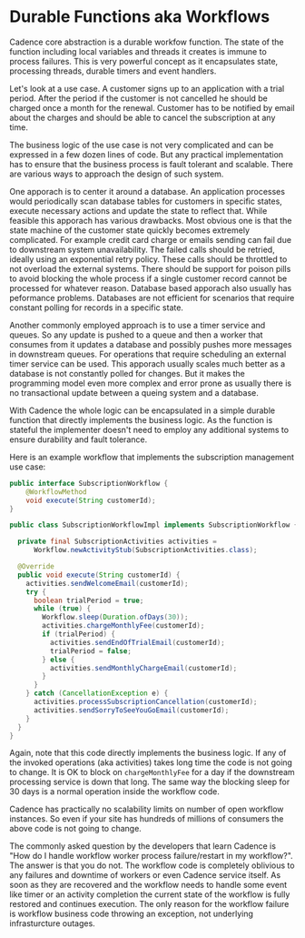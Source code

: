 # Durable Functions aka Workflows

Cadence core abstraction is a durable workfow function. The state of the function including local variables and threads it creates is immune to process failures.
This is very powerful concept as it encapsulates state, processing threads, durable timers and event handlers.

Let's look at a use case. A customer signs up to an application with a trial period. After the period if the customer is not cancelled he should be charged once a month for the renewal. Customer has to be notified by email about the charges and should be able to cancel the subscription at any time.

The business logic of the use case is not very complicated and can be expressed in a few dozen lines of code. But any practical implementation has to ensure that the business process is fault tolerant and scalable. There are various ways to approach the design of such system.

One apporach is to center it around a database. An application processes would periodically scan database tables for customers in specific states, execute necessary actions and update the state to reflect that. While feasible this apporach has various drawbacks. Most obvious one is that the state machine of the customer state quickly becomes extremely complicated. For example credit card charge or emails sending can fail due to downstream system unavailability. The failed calls should be retried, ideally using an exponential retry policy. These calls should be throttled to not overload the external systems. There should be support for poison pills to avoid blocking the whole process if a single customer record cannot be processed for whatever reason. Database based apporach also usually has peformance problems. Databases are not efficient for scenarios that require constant polling for records in a specific state.

Another commonly employed approach is to use a timer service and queues. So any update is pushed to a queue and then a worker that consumes from it updates a database and possibly pushes more messages in downstream queues. For operations that require scheduling an external timer service can be used. This apporach usually scales much better as a database is not constantly polled for changes. But it makes the programming model even more complex and error prone as usually there is no transactional update between a queing system and a database.

With Cadence the whole logic can be encapsulated in a simple durable function that directly implements the business logic. As the function is stateful the implementer doesn't need to employ any additional systems to ensure durability and fault tolerance.

Here is an example workflow that implements the subscription management use case:

```java
public interface SubscriptionWorkflow {
    @WorkflowMethod
    void execute(String customerId);
}

public class SubscriptionWorkflowImpl implements SubscriptionWorkflow {

  private final SubscriptionActivities activities =
      Workflow.newActivityStub(SubscriptionActivities.class);

  @Override
  public void execute(String customerId) {
    activities.sendWelcomeEmail(customerId);
    try {
      boolean trialPeriod = true;
      while (true) {
        Workflow.sleep(Duration.ofDays(30));
        activities.chargeMonthlyFee(customerId);
        if (trialPeriod) {
          activities.sendEndOfTrialEmail(customerId);
          trialPeriod = false;
        } else {
          activities.sendMonthlyChargeEmail(customerId);
        }
      }
    } catch (CancellationException e) {
      activities.processSubscriptionCancellation(customerId);
      activities.sendSorryToSeeYouGoEmail(customerId);
    }
  }
}
```
Again, note that this code directly implements the business logic. If any of the invoked operations (aka activities) takes long time the code is not going to change. It is OK to block on `chargeMonthlyFee` for a day if the downstream processing service is down that long. The same way the blocking sleep for 30 days is a normal operation inside the workflow code.

Cadence has practically no scalability limits on number of open workflow instances. So even if your site has hundreds of millions of consumers the above code is not going to change.

The commonly asked question by the developers that learn Cadence is "How do I handle workflow worker process failure/restart in my workflow?". The answer is that you do not. The workflow code is completely oblivious to any failures and downtime of workers or even Cadence service itself. As soon as they are recovered and the workflow needs to handle some event like timer or an activity completion the current state of the workflow is fully restored and continues execution. The only reason for the workflow failure is workflow business code throwing an exception, not underlying infrasturcture outages.
